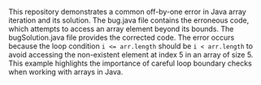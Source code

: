 This repository demonstrates a common off-by-one error in Java array iteration and its solution.  The bug.java file contains the erroneous code, which attempts to access an array element beyond its bounds.  The bugSolution.java file provides the corrected code.  The error occurs because the loop condition `i <= arr.length` should be `i < arr.length` to avoid accessing the non-existent element at index 5 in an array of size 5. This example highlights the importance of careful loop boundary checks when working with arrays in Java.